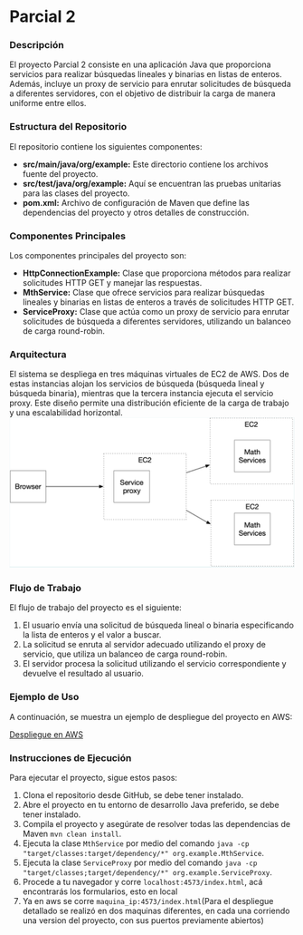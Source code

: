 # Parcial 2

### Descripción

El proyecto Parcial 2 consiste en una aplicación Java que proporciona servicios para realizar búsquedas lineales y binarias en listas de enteros. Además, incluye un proxy de servicio para enrutar solicitudes de búsqueda a diferentes servidores, con el objetivo de distribuir la carga de manera uniforme entre ellos.

### Estructura del Repositorio

El repositorio contiene los siguientes componentes:

- **src/main/java/org/example:** Este directorio contiene los archivos fuente del proyecto.
- **src/test/java/org/example:** Aquí se encuentran las pruebas unitarias para las clases del proyecto.
- **pom.xml:** Archivo de configuración de Maven que define las dependencias del proyecto y otros detalles de construcción.

### Componentes Principales

Los componentes principales del proyecto son:

- **HttpConnectionExample:** Clase que proporciona métodos para realizar solicitudes HTTP GET y manejar las respuestas.
- **MthService:** Clase que ofrece servicios para realizar búsquedas lineales y binarias en listas de enteros a través de solicitudes HTTP GET.
- **ServiceProxy:** Clase que actúa como un proxy de servicio para enrutar solicitudes de búsqueda a diferentes servidores, utilizando un balanceo de carga round-robin.

### Arquitectura

El sistema se despliega en tres máquinas virtuales de EC2 de AWS. Dos de estas instancias alojan los servicios de búsqueda (búsqueda lineal y búsqueda binaria), mientras que la tercera instancia ejecuta el servicio proxy. Este diseño permite una distribución eficiente de la carga de trabajo y una escalabilidad horizontal.
![img.png](media/img.png)

### Flujo de Trabajo

El flujo de trabajo del proyecto es el siguiente:

1. El usuario envía una solicitud de búsqueda lineal o binaria especificando la lista de enteros y el valor a buscar.
2. La solicitud se enruta al servidor adecuado utilizando el proxy de servicio, que utiliza un balanceo de carga round-robin.
3. El servidor procesa la solicitud utilizando el servicio correspondiente y devuelve el resultado al usuario.

### Ejemplo de Uso

A continuación, se muestra un ejemplo de despliegue del proyecto en AWS:

[Despliegue en AWS](https://youtu.be/dQngMLJuoY8)

### Instrucciones de Ejecución

Para ejecutar el proyecto, sigue estos pasos:

1. Clona el repositorio desde GitHub, se debe tener instalado.
2. Abre el proyecto en tu entorno de desarrollo Java preferido, se debe tener instalado.
3. Compila el proyecto y asegúrate de resolver todas las dependencias de Maven `mvn clean install`.
4. Ejecuta la clase `MthService` por medio del comando `java -cp "target/classes:target/dependency/*" org.example.MthService`.
5. Ejecuta la clase `ServiceProxy` por medio del comando `java -cp "target/classes;target/dependency/*" org.example.ServiceProxy`.
6. Procede a tu navegador y corre `localhost:4573/index.html`, acá encontrarás los formularios, esto en local
7. Ya en aws se corre `maquina_ip:4573/index.html`(Para el despliegue detallado se realizó en dos maquinas diferentes, en cada una corriendo una version del proyecto, con sus puertos previamente abiertos)
